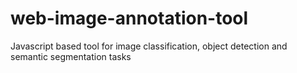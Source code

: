 # web-image-annotation-tool
Javascript based tool for image classification, object detection and semantic segmentation tasks

